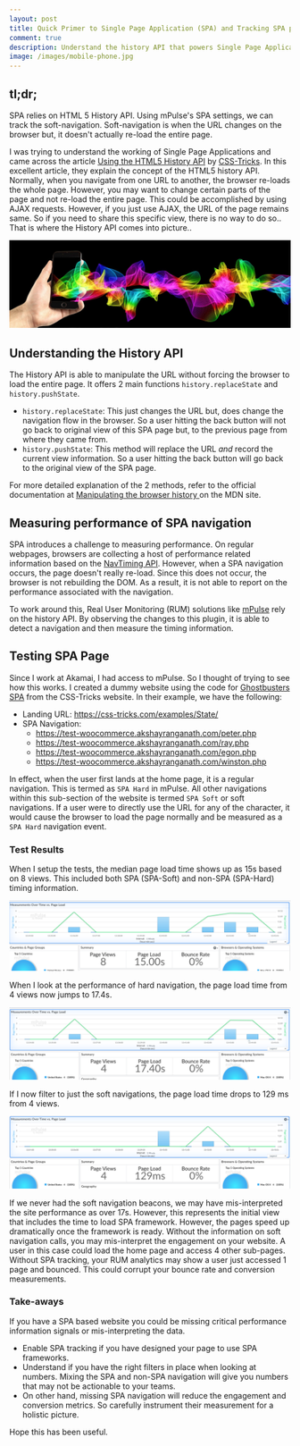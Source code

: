 ```yaml
---
layout: post
title: Quick Primer to Single Page Application (SPA) and Tracking SPA pages
comment: true
description: Understand the history API that powers Single Page Application (SPA) and learn how this is leveraged by real user monitoring solutions like mPulse for reporting performance of SPA pages .
image: /images/mobile-phone.jpg
---
```


## tl;dr;
SPA relies on HTML 5 History API. Using mPulse's SPA settings, we can track the soft-navigation. Soft-navigation is when the URL changes on the browser but, it doesn't actually re-load the entire page. 


I was trying to understand the working of Single Page Applications and came across the article [Using the HTML5 History API](https://css-tricks.com/using-the-html5-history-api/) by [CSS-Tricks](https://css-tricks.com/). In this excellent article, they explain the concept of the HTML5 history API. Normally, when you navigate from one URL to another, the browser re-loads the whole page. However, you may want to change certain parts of the page and not re-load the entire page. This could be accomplished by using AJAX requests. However, if you just use AJAX, the URL of the page remains same. So if you need to share this specific view, there is no way to do so.. That is where the History API comes into picture..

![mobile](/images/mobile-phone.jpg)

## Understanding the History API

The History API is able to manipulate the URL without forcing the browser to load the entire page. It offers 2 main functions `history.replaceState` and `history.pushState`. 

* `history.replaceState`: This just changes the URL but, does change the navigation flow in the browser. So a user hitting the back button will not go back to original view of this SPA page but, to the previous page from where they came from.
* `history.pushState`: This method will replace the URL _and_ record the current view information. So a user hitting the back button will go back to the original view of the SPA page.

For more detailed explanation of the 2 methods, refer to the official documentation at [Manipulating the browser history
](https://developer.mozilla.org/en-US/docs/Web/API/History_API) on the MDN site.

## Measuring performance of SPA navigation

SPA introduces a challenge to measuring performance. On regular webpages, browsers are collecting a host of performance related information based on the [NavTiming API](https://developer.mozilla.org/en-US/docs/Web/API/Navigation_timing_API). However, when a SPA navigation occurs, the page doesn't really re-load. Since this does not occur, the browser is not rebuilding the DOM. As a result, it is not able to report on the performance associated with the navigation.

To work around this, Real User Monitoring (RUM) solutions like [mPulse](https://developer.akamai.com/akamai-mpulse) rely on the history API. By observing the changes to this plugin, it is able to detect a navigation and then measure the timing information.

## Testing SPA Page

Since I work at Akamai, I had access to mPulse. So I thought of trying to see how this works. I created a dummy website using the code for [Ghostbusters SPA](https://css-tricks.com/examples/State/) from the CSS-Tricks website. In their example, we have the following:

* Landing URL: https://css-tricks.com/examples/State/
* SPA Navigation: 
	* https://test-woocommerce.akshayranganath.com/peter.php
	* https://test-woocommerce.akshayranganath.com/ray.php
	* https://test-woocommerce.akshayranganath.com/egon.php
	* https://test-woocommerce.akshayranganath.com/winston.php

In effect, when the user first lands at the home page, it is a regular navigation. This is termed as `SPA Hard` in mPulse. All other navigations within this sub-section of the website is termed `SPA Soft` or soft navigations. If a user were to directly use the URL for any of the character, it would cause the browser to load the page normally and be measured as a `SPA Hard` navigation event.

### Test Results

When I setup the tests, the median page load time shows up as 15s based on 8 views. This included both SPA (SPA-Soft) and non-SPA (SPA-Hard) timing information.

![all beacons](/images/spa_all_beacons.png)

When I look at the performance of hard navigation, the page load time from 4 views now jumps to 17.4s.

![spa hard beacons](/images/spa_hard_beacons.png)

If I now filter to just the soft navigations, the page load time drops to 129 ms from 4 views.

![spa soft](/images/spa_sort_beacons.png)

If we never had the soft navigation beacons, we may have mis-interpreted the site performance as over 17s. However, this represents the initial view that includes the time to load SPA framework. However, the pages speed up dramatically once the framework is ready. Without the information on soft navigation calls, you may mis-interpret the engagement on your website. A user in this case could load the home page and access 4 other sub-pages. Without SPA tracking, your RUM analytics may show a user just accessed 1 page and bounced. This could corrupt your bounce rate and conversion measurements.

### Take-aways

If you have a SPA based website you could be missing critical performance information signals or mis-interpreting the data.

* Enable SPA tracking if you have designed your page to use SPA frameworks.
* Understand if you have the right filters in place when looking at numbers. Mixing the SPA and non-SPA navigation will give you numbers that may not be actionable to your teams.
* On other hand, missing SPA navigation will reduce the engagement and conversion metrics. So carefully instrument their measurement for a holistic picture.

Hope this has been useful.